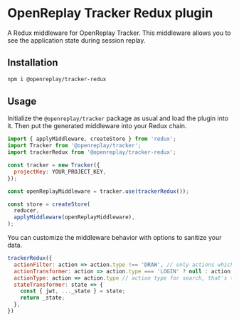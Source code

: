 # OpenReplay Tracker Redux plugin

A Redux middleware for OpenReplay Tracker. This middleware allows you to see the application state during session replay.

## Installation

```bash
npm i @openreplay/tracker-redux
```

## Usage

Initialize the `@openreplay/tracker` package as usual and load the plugin into it.
Then put the generated middleware into your Redux chain.

```js
import { applyMiddleware, createStore } from 'redux';
import Tracker from '@openreplay/tracker';
import trackerRedux from '@openreplay/tracker-redux';

const tracker = new Tracker({
  projectKey: YOUR_PROJECT_KEY,
});

const openReplayMiddleware = tracker.use(trackerRedux());

const store = createStore(
  reducer,
  applyMiddleware(openReplayMiddleware),
);
```

You can customize the middleware behavior with options to sanitize your data.

```js
trackerRedux({
  actionFilter: action => action.type !== 'DRAW', // only actions which pass this test will be recorded
  actionTransformer: action => action.type === 'LOGIN' ? null : action,
  actionType: action => action.type // action type for search, that's the default one
  stateTransformer: state => {
    const { jwt, ..._state } = state;
    return _state;
  },
})
```
